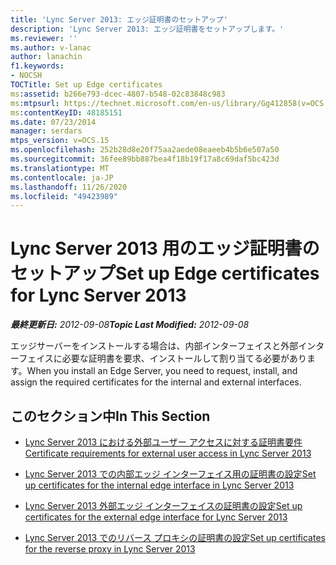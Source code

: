 ```yaml
---
title: 'Lync Server 2013: エッジ証明書のセットアップ'
description: 'Lync Server 2013: エッジ証明書をセットアップします。'
ms.reviewer: ''
ms.author: v-lanac
author: lanachin
f1.keywords:
- NOCSH
TOCTitle: Set up Edge certificates
ms:assetid: b266e793-dcec-4807-b548-02c83848c983
ms:mtpsurl: https://technet.microsoft.com/en-us/library/Gg412858(v=OCS.15)
ms:contentKeyID: 48185151
ms.date: 07/23/2014
manager: serdars
mtps_version: v=OCS.15
ms.openlocfilehash: 252b28d8e20f75aa2aede08eaeeb4b5b6e507a50
ms.sourcegitcommit: 36fee89bb887bea4f18b19f17a8c69daf5bc423d
ms.translationtype: MT
ms.contentlocale: ja-JP
ms.lasthandoff: 11/26/2020
ms.locfileid: "49423989"
---
```

# <a name="set-up-edge-certificates-for-lync-server-2013"></a><span data-ttu-id="88094-103">Lync Server 2013 用のエッジ証明書のセットアップ</span><span class="sxs-lookup"><span data-stu-id="88094-103">Set up Edge certificates for Lync Server 2013</span></span>

<div data-xmlns="http://www.w3.org/1999/xhtml">

<div class="topic" data-xmlns="http://www.w3.org/1999/xhtml" data-msxsl="urn:schemas-microsoft-com:xslt" data-cs="https://msdn.microsoft.com/">

<div data-asp="https://msdn2.microsoft.com/asp">



</div>

<div id="mainSection">

<div id="mainBody"><span data-ttu-id="88094-104">

<span> </span></span><span class="sxs-lookup"><span data-stu-id="88094-104">

<span> </span></span></span>

<span data-ttu-id="88094-105">_**最終更新日:** 2012-09-08_</span><span class="sxs-lookup"><span data-stu-id="88094-105">_**Topic Last Modified:** 2012-09-08_</span></span>

<span data-ttu-id="88094-106">エッジサーバーをインストールする場合は、内部インターフェイスと外部インターフェイスに必要な証明書を要求、インストールして割り当てる必要があります。</span><span class="sxs-lookup"><span data-stu-id="88094-106">When you install an Edge Server, you need to request, install, and assign the required certificates for the internal and external interfaces.</span></span>

<div>

## <a name="in-this-section"></a><span data-ttu-id="88094-107">このセクション中</span><span class="sxs-lookup"><span data-stu-id="88094-107">In This Section</span></span>

  - [<span data-ttu-id="88094-108">Lync Server 2013 における外部ユーザー アクセスに対する証明書要件</span><span class="sxs-lookup"><span data-stu-id="88094-108">Certificate requirements for external user access in Lync Server 2013</span></span>](lync-server-2013-certificate-requirements-for-external-user-access.md)

  - [<span data-ttu-id="88094-109">Lync Server 2013 での内部エッジ インターフェイス用の証明書の設定</span><span class="sxs-lookup"><span data-stu-id="88094-109">Set up certificates for the internal edge interface in Lync Server 2013</span></span>](lync-server-2013-set-up-certificates-for-the-internal-edge-interface.md)

  - [<span data-ttu-id="88094-110">Lync Server 2013 外部エッジ インターフェイスの証明書の設定</span><span class="sxs-lookup"><span data-stu-id="88094-110">Set up certificates for the external edge interface for Lync Server 2013</span></span>](lync-server-2013-set-up-certificates-for-the-external-edge-interface.md)

  - [<span data-ttu-id="88094-111">Lync Server 2013 でのリバース プロキシの証明書の設定</span><span class="sxs-lookup"><span data-stu-id="88094-111">Set up certificates for the reverse proxy in Lync Server 2013</span></span>](lync-server-2013-set-up-certificates-for-the-reverse-proxy.md)

<span data-ttu-id="88094-112"></div>

</div>

<span> </span>

</div>

</div>

</span><span class="sxs-lookup"><span data-stu-id="88094-112"></div>

</div>

<span> </span>

</div>

</div>

</span></span></div>

